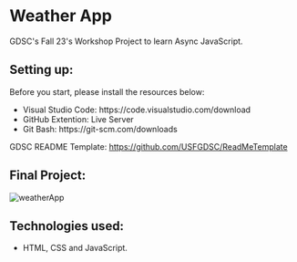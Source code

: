 # Weather App
GDSC's Fall 23's Workshop Project to learn Async JavaScript.

## Setting up:
Before you start, please install the resources below: <br>
<ul>
  <li>Visual Studio Code: https://code.visualstudio.com/download</li>
  <li>GitHub Extention: Live Server</li>
  <li>Git Bash: https://git-scm.com/downloads</li>
</ul>

GDSC README Template: https://github.com/USFGDSC/ReadMeTemplate

## Final Project:
![weatherApp](https://github.com/USFGDSC/async-javascript/assets/98829238/221eed6d-0c3e-490c-ba34-265ae0f1ae4b)

## Technologies used:
- HTML, CSS and JavaScript.

